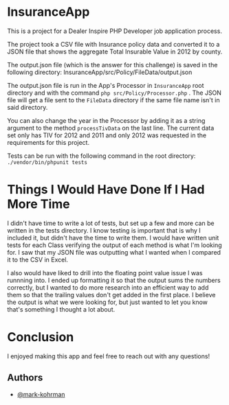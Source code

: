 # InsuranceApp

This is a project for a Dealer Inspire PHP Developer job application process.

The project took a CSV file with Insurance policy data and converted it to a JSON file that shows the aggregate Total Insurable Value in 2012 by county.

The output.json file (which is the answer for this challenge) is saved in the following directory:
InsuranceApp/src/Policy/FileData/output.json

The output.json file is run in the App's Processor in `InsuranceApp` root directory and with the command `php src/Policy/Processor.php` . The JSON file will get a file sent to the `FileData` directory if the same file name isn't in said directory.

You can also change the year in the Processor by adding it as a string argument to the method `processTivData` on the last line. The current data set only has TIV for 2012 and 2011 and only 2012 was requested in the requirements for this project.

Tests can be run with the following command in the root directory: `./vendor/bin/phpunit tests`

# Things I Would Have Done If I Had More Time

I didn't have time to write a lot of tests, but set up a few and more can be written in the tests directory. I know testing is important that is why I included it, but didn't have the time to write them. I would have written unit tests for each Class verifying the output of each method is what I'm looking for. I saw that my JSON file was outputting what I wanted when I compared it to the CSV in Excel.

I also would have liked to drill into the floating point value issue I was runnning into. I ended up formatting it so that the output sums the numbers correctly, but I wanted to do more research into an efficient way to add them so that the trailing values don't get added in the first place. I believe the output is what we were looking for, but just wanted to let you know that's something I thought a lot about.

# Conclusion

I enjoyed making this app and feel free to reach out with any questions!

## Authors

- [@mark-kohrman](https://www.github.com/mark-kohrman)
